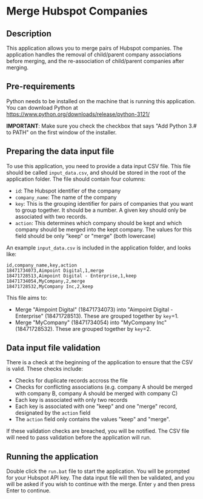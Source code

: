 # Merge Hubspot Companies

## Description
This application allows you to merge pairs of Hubspot companies. The application handles the removal of child/parent company associations before merging, and the re-association of child/parent companies after merging.

## Pre-requirements
Python needs to be installed on the machine that is running this application. You can download Python at https://www.python.org/downloads/release/python-3121/

**IMPORTANT**: Make sure you check the checkbox that says "Add Python 3.# to PATH" on the first window of the installer.

## Preparing the data input file
To use this application, you need to provide a data input CSV file. This file should be called `input_data.csv`, and should be stored in the root of the application folder. The file should contain four columns:
- `id`: The Hubspot identifier of the company
- `company_name`: The name of the company
- `key`: This is the grouping identifier for pairs of companies that you want to group together. It should be a number. A given key should only be associated with two records.
- `action`: This determines which company should be kept and which company should be merged into the kept company. The values for this field should be only "keep" or "merge" (both lowercase)

An example `input_data.csv` is included in the application folder, and looks like:
```
id,company_name,key,action
18471734073,Aimpoint Digital,1,merge
18471728513,Aimpoint Digital - Enterprise,1,keep
18471734054,MyCompany,2,merge
18471728532,MyCompany Inc,2,keep
```

This file aims to:
- Merge "Aimpoint Digital" (18471734073) into "Aimpoint Digital - Enterprise" (18471728513). These are grouped together by `key`=1.
- Merge "MyCompany" (18471734054) into "MyCompany Inc" (18471728532). These are grouped together by `key`=2.

## Data input file validation
There is a check at the beginning of the application to ensure that the CSV is valid. These checks include:
- Checks for duplicate records accross the file
- Checks for conflicting associations (e.g. company A should be merged with company B, company A should be merged with company C)
- Each key is associated with only two records
- Each key is associated with one "keep" and one "merge" record, designated by the `action` field
- The `action` field only contains the values "keep" and "merge". 

If these validation checks are breached, you will be notified. The CSV file will need to pass validation before the application will run.

## Running the application
Double click the `run.bat` file to start the application. You will be prompted for your Hubspot API key. The data input file will then be validated, and you will be asked if you wish to continue with the merge. Enter `y` and then press Enter to continue.